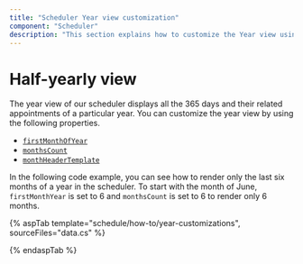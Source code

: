 ```yaml
---
title: "Scheduler Year view customization"
component: "Scheduler"
description: "This section explains how to customize the Year view using different properties in scheduler"
---
```


# Half-yearly view

The year view of our scheduler displays all the 365 days and their related appointments of a particular year. You can customize the year view by using the following properties.

* [`firstMonthOfYear`](https://help.syncfusion.com/cr/aspnetcore-js2/Syncfusion.EJ2.Schedule.Schedule.html#Syncfusion_EJ2_Schedule_Schedule_FirstMonthOfYear)
* [`monthsCount`](https://help.syncfusion.com/cr/aspnetcore-js2/Syncfusion.EJ2.Schedule.Schedule.html#Syncfusion_EJ2_Schedule_Schedule_MonthsCount)
* [`monthHeaderTemplate`](https://help.syncfusion.com/cr/aspnetcore-js2/Syncfusion.EJ2.Schedule.Schedule.html#Syncfusion_EJ2_Schedule_Schedule_MonthHeaderTemplate)

In the following code example, you can see how to render only the last six months of a year in the scheduler. To start with the month of  June, `firstMonthYear` is set to 6 and `monthsCount` is set to 6 to render only 6 months.

{% aspTab template="schedule/how-to/year-customizations", sourceFiles="data.cs"  %}

{% endaspTab %}